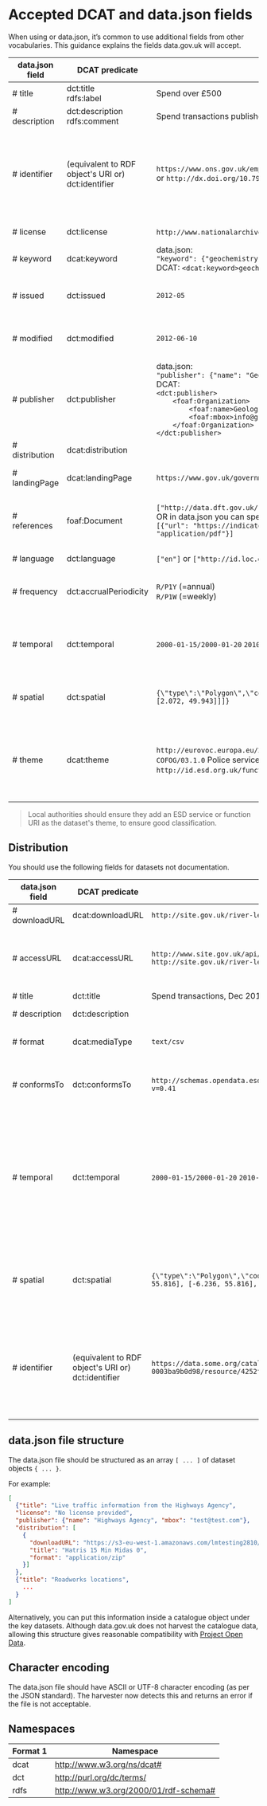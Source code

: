 # Accepted DCAT and data.json fields

When using or data.json, it’s common to use additional fields from other vocabularies. This guidance explains the fields data.gov.uk will accept.

| data.json field     | DCAT predicate | Example value | Comments |
|---------------------|----------------|---------------|----------|
| # title             | dct:title <br> rdfs:label | Spend over £500 | Mandatory |
| # description       | dct:description <br> rdfs:comment | Spend transactions published monthly according to the Treasury transparency guidelines. | Mandatory |
| # identifier        | (equivalent to RDF object's URI or) dct:identifier | `https://www.ons.gov.uk/employmentandlabourmarket/peopleinwork/employmentandemployeetypes/timeseries/lf24/lms` or `http://dx.doi.org/10.7927/H4PZ56R2` | Mandatory. A string that identifies the dataset now and in the future, ideally even if the dataset's title changes. If the dataset is in a data catalogue, then supply the URL of the dataset page, or some other catalogue identifier. Or if it is not catalogued already you could assign it a random hexademical string of say 24 digits. Ideally the identifier should be globally unique - not just unique to the organisation - so a URI is highly recommended. |
| # license           | dct:license | `http://www.nationalarchives.gov.uk/doc/open-government-licence/version/3/` or `Open Government Licence` | Mandatory. Either a license URI or a title. If a title, it must be exact or may not be recognized as open. |
| # keyword           | dcat:keyword | data.json: <br> `"keyword": {"geochemistry", "geology"}` <br> DCAT: `<dcat:keyword>geochemistry</dcat:keyword>` `<dcat:keyword>geology</dcat:keyword>` | Not displayed by data.gov.uk but helps theme categorization |
| # issued            | dct:issued | `2012-05` | Date the dataset was first published. Formats allowed are: 'YYYY-MM-DD', 'YYYY-MM', 'YYYY' or 'YYYY-MM-DDTHH:MM:SS.mmmmmm' (according to ISO8601) |
| # modified          | dct:modified | `2012-06-10` | Date the dataset was most recently updated. Formats allowed are: 'YYYY-MM-DD', 'YYYY-MM', 'YYYY' or 'YYYY-MM-DDTHH:MM:SS.mmmmmm' (according to ISO8601) |
| # publisher         | dct:publisher | data.json: <br> `"publisher": {"name": "Geological Society", "mbox": "info@gs.org"}` <br> DCAT: <br> `<dct:publisher>`<br>`    <foaf:Organization>`<br>`        <foaf:name>Geological Society</foaf:name>`<br>`        <foaf:mbox>info@gs.org </foaf:mbox>`<br>`    </foaf:Organization>`<br>`</dct:publisher>`| Mandatory. However the harvester will attach the dataset to the publisher selected in the harvest source. |
| # distribution      | dcat:distribution || A location for accessing/obtaining the data. See "Distribution" table below |
| # landingPage       | dcat:landingPage | `https://www.gov.uk/government/statistical-data-sets/oil-and-petroleum-products-weekly-statistics` | URL of a web page specifically about this dataset and probably has direct links to its resources and further information. |
| # references        | foaf:Document | `["http://data.dft.gov.uk/road-accidents-safety-data/Brief-guide-to%20road-accidents-and-safety-data.doc"]` <br> OR in data.json you can specify more fields like a distribution, for example <br> `[{"url": "https://indicators.ic.nhs.uk/framework.pdf", "title": "Framework specification", "format": "application/pdf"}]` | URL of a web page, PDF or other documentation that gives more information about the dataset. (Although use landingPage instead for a URL if that is more appropriate.) Should be an array, to allow multiple references to be specified. |
| # language          | dct:language | `["en"]` or `["http://id.loc.gov/vocabulary/iso639-1/en"]` | Language of the data. Should be an array of values `["en", ...]`.|
| # frequency         | dct:accrualPeriodicity | `R/P1Y` (=annual) <br> `R/P1W` (=weekly) | The frequency at which dataset is published. Format: ISO 8601 Repeating Duration (or `irregular`) See: <https://project-open-data.cio.gov/iso8601_guidance/#accrualperiodicity> |
| # temporal          | dct:temporal | `2000-01-15/2000-01-20` `2010-01/2010-03` `2010/2010` | The date period that the dataset applies to. Formatted as two ISO 8601 dates (or datetimes) separated by a slash. If the period in question is a whole year or whole month, just put the same value for start and finish - for example `2010/2010` or `2010-06/2010-06`. |
| # spatial           |  dct:spatial | `{\"type\":\"Polygon\",\"coordinates\":[[[2.072, 49.943],[2.072, 55.816], [-6.236, 55.816], [-6.236, 49.943], [2.072, 49.943]]]}` | The geographic location that the dataset applies to. If not specified, then it is inherited from the dataset's publisher. Formatted as a GeoJSON point, bounding box or polygon. |
| # theme             | dcat:theme | `http://eurovoc.europa.eu/209416` - Police - Eurovoc <br> `COFOG/03.1.0` Police services - COFOG <br> `http://id.esd.org.uk/function/20` - Police services - ESD | Main thematic category of the dataset. Preferably expressed as a URI from a known vocabulary: <br> [Eurovoc](http://eurovoc.europa.eu/) <br> [COFOG](https://github.com/datasets/cofog/blob/master/data/cofog.csv) <br> [ESD Service](http://standards.esd.org.uk/?uri=list%2Fservices)/[Function](http://standards.esd.org.uk/?uri=list%2Ffunctions) <br>More than one can be specified using a `[]` list. <br>NB This field is currently ignored by data.gov.uk - use other fields as described in [Themes](theme.html) |

> Local authorities should ensure they add an ESD service or function URI as the dataset's theme, to ensure good classification.

## Distribution

You should use the following fields for datasets not documentation.

| data.json field     | DCAT predicate | Example value | Comments |
|---------------------|----------------|---------------|----------|
| # downloadURL       | dcat:downloadURL | `http://site.gov.uk/river-levels/dec2012.csv` | The direct URL that downloads a file with the data |
| # accessURL         | dcat:accessURL | `http://www.site.gov.uk/api/sparql` <br> `http://site.gov.uk/river-level-data.html` | If there is not a downloadURL, specify the accessURL, which is the URL of an API or other non-downloadable data. Do not use documentation or other web pages as distributions. |
| # title             | dct:title | Spend transactions, Dec 2018 |
| # description       | dct:description | | Not currently displayed on data.gov.uk |
| # format            | dcat:mediaType | `text/csv` | Currently recognised mime-types are listed here: [DGU formats](https://github.com/datagovuk/ckanext-dgu/blob/master/ckanext/dgu/lib/formats.py#L86) |
| # conformsTo        | dct:conformsTo | `http://schemas.opendata.esd.org.uk/publictoilets/PublicToilets.json?v=0.41` | URL of the machine-readable schema that the dataset conforms to. Refer to the Local Authority data schemas](local_authority_data_schemas). |
| # temporal          | dct:temporal | `2000-01-15/2000-01-20` `2010-01/2010-03` `2010/2010` | The date period that the dataset applies to. Formatted as 2 ISO 8601 dates (or datetimes) separated by a slash. If the period in question is a whole year or whole month, put the same value for start and finish, for example `2010/2010` or `2010-06/2010-06`. Data.gov.uk only stores the first date of the pair in the "date" field, and if the 2 dates are different, it adds the range into the "name" field. |
| # spatial           |  dct:spatial | `{\"type\":\"Polygon\",\"coordinates\":[[[2.072, 49.943],[2.072, 55.816], [-6.236, 55.816], [-6.236, 49.943], [2.072, 49.943]]]}` | The geographic location that the dataset applies to. If not specified, then it is inherited from the dataset if not its organisation. Formatted as a GeoJSON point, bounding box or polygon. |
| # identifier        | (equivalent to RDF object's URI or) dct:identifier | `https://data.some.org/catalog/datasets/9df8df51-63db-37a8-e044-0003ba9b0d98/resource/4252f71c-4f2f-4e37-ab4e-b58b4ac255bb` | Optional. Use it to help CKAN keep track of a distribution that has changing properties (for example, a new URL or format), or for DCAT compliance. Must be globally unique - not just unique to the organisation. A URI is highly recommended (ideally one that returns a web page about the distribution). |

## data.json file structure

The data.json file should be structured as an array `[ ... ]` of dataset objects `{ ... }`.

For example:

```json
[
  {"title": "Live traffic information from the Highways Agency",
  "license": "No license provided",
  "publisher": {"name": "Highways Agency", "mbox": "test@test.com"},
  "distribution": [
    {
      "downloadURL": "https://s3-eu-west-1.amazonaws.com/lmtesting2810/HATRIS_15MinuteMIDAS_YYYY-MM-DD_0.csv.zip",
      "title": "Hatris 15 Min Midas 0",
      "format": "application/zip"
    }]
  },
  {"title": "Roadworks locations",
    ...
  }
]
```

Alternatively, you can put this information inside a catalogue object under the key datasets. Although data.gov.uk does not harvest the catalogue data, allowing this structure gives reasonable compatibility with [Project Open Data](https://project-open-data.cio.gov/).

## Character encoding

The data.json file should have ASCII or UTF-8 character encoding (as per the JSON standard). The harvester now detects this and returns an error if the file is not acceptable.

## Namespaces

| Format 1 | Namespace                             |
|----------|---------------------------------------|
| dcat     | http://www.w3.org/ns/dcat#            |
| dct      | http://purl.org/dc/terms/             |
| rdfs     | http://www.w3.org/2000/01/rdf-schema# |
